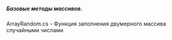 ##### Базовые методы массивов.
ArrayRandom.cs - Функция заполнения двумерного массива случайными числами
